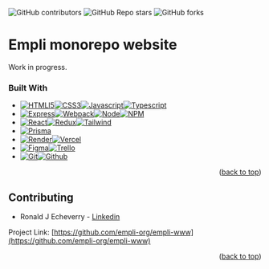 ![GitHub contributors](https://img.shields.io/github/contributors/empli-org/empli-www?style=for-the-badge) ![GitHub Repo stars](https://img.shields.io/github/stars/empli-org/empli-www?style=for-the-badge) ![GitHub forks](https://img.shields.io/github/forks/empli-org/empli-www?style=for-the-badge)

# Empli monorepo website

Work in progress.



### Built With

* [![HTMLl5][html5]][html-url][![CSS3][css3]][css-url][![Javascript][javascript]][js-url][![Typescript][typescript]][typescript-url]
* [![Express][Express.js]][express-url][![Webpack][Webpack.js]][Webpack-url][![Node][Node.js]][Node-url][![NPM][npm]][npm-url]
* [![React][React.js]][React-url][![Redux][Redux-query]][Redux-url][![Tailwind][Tailwind-css]][Tailwind-url]
* [![Prisma][Prisma-orm]][Prisma-url]
* [![Render][Render]][Render-url][![Vercel][Vercel]][Vercel-url]
* [![Figma][Figma-des]][Figma-url][![Trello][trello]][trello-url]
* [![Git][git]][git-url][![Github][github]][github-url]

<p align="right">(<a href="#readme-top">back to top</a>)</p>



<!-- CONTRIBUTING -->
## Contributing

* Ronald J Echeverry - [Linkedin](https://www.linkedin.com/in/ronaldjdev/)


Project Link: [https://github.com/empli-org/empli-www](https://github.com/empli-org/empli-www)

<p align="right">(<a href="#readme-top">back to top</a>)</p>
<!-- MARKDOWN LINKS & IMAGES -->
<!-- https://www.markdownguide.org/basic-syntax/#reference-style-links -->


[React.js]: https://img.shields.io/badge/React-20232A?style=for-the-badge&logo=react&logoColor=61DAFB
[React-url]: https://reactjs.org/
[Express.js]: https://img.shields.io/badge/express.js-%23404d59.svg?style=for-the-badge&logo=express&logoColor=%2361DAFB
[Express-url]: https://expressjs.com
[Figma-des]: https://img.shields.io/badge/figma-%23F24E1E.svg?style=for-the-badge&logo=figma&logoColor=white
[Figma-url]: https://www.figma.com/
[Prisma-orm]: https://img.shields.io/badge/Prisma-3982CE?style=for-the-badge&logo=Prisma&logoColor=white
[Prisma-url]: https://www.prisma.io/
[Mongo-db]: https://img.shields.io/badge/MongoDB-%234ea94b.svg?style=for-the-badge&logo=mongodb&logoColor=white
[Mongo-url]: https://www.mongodb.com/en/
[npm]: https://img.shields.io/badge/NPM-%23000000.svg?style=for-the-badge&logo=npm&logoColor=white
[npm-url]: https://www.npmjs.com/
[Node.js]: https://img.shields.io/badge/node.js-6DA55F?style=for-the-badge&logo=node.js&logoColor=white
[Node-url]: https://nodejs.org/
[Redux-query]: https://img.shields.io/badge/redux-%23593d88.svg?style=for-the-badge&logo=redux&logoColor=white
[Redux-url]: https://en.redux.js.org/
[Tailwind-css]: https://img.shields.io/badge/tailwindcss-%2338B2AC.svg?style=for-the-badge&logo=tailwind-css&logoColor=white
[Tailwind-url]: https://tailwindcss.com/
[Webpack.js]: https://img.shields.io/badge/webpack-%238DD6F9.svg?style=for-the-badge&logo=webpack&logoColor=black
[Webpack-url]: https://webpack.js.org/
[Render]: https://img.shields.io/badge/Render-%46E3B7.svg?style=for-the-badge&logo=render&logoColor=white
[Render-url]: https://render.com/
[Vercel]: https://img.shields.io/badge/vercel-%23000000.svg?style=for-the-badge&logo=vercel&logoColor=white
[Vercel-url]: https://vercel.com/
[html5]: https://img.shields.io/badge/html5-%23E34F26.svg?style=for-the-badge&logo=html5&logoColor=white
[html-url]: https://es.wikipedia.org/wiki/HTML5
[css3]: https://img.shields.io/badge/css3-%231572B6.svg?style=for-the-badge&logo=css3&logoColor=white
[css-url]: https://developer.mozilla.org/es/docs/Web/CSS
[javascript]: https://img.shields.io/badge/javascript-%23323330.svg?style=for-the-badge&logo=javascript&logoColor=%23F7DF1E
[js-url]: https://www.javascript.com/
[typescript]: https://img.shields.io/badge/typescript-%23007ACC.svg?style=for-the-badge&logo=typescript&logoColor=white
[typescript-url]: https://www.typescriptlang.org/
[trello]: https://img.shields.io/badge/Trello-%23026AA7.svg?style=for-the-badge&logo=Trello&logoColor=white
[trello-url]: https://trello.com/
[git]: https://img.shields.io/badge/git-%23F05033.svg?style=for-the-badge&logo=git&logoColor=white
[git-url]: https://git-scm.com/
[github]: https://img.shields.io/badge/github-%23121011.svg?style=for-the-badge&logo=github&logoColor=white
[github-url]: https://github.com/
